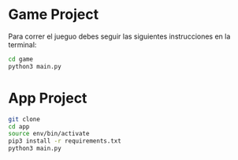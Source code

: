 # Game Project 

Para correr el jueguo debes seguir las siguientes instrucciones en la terminal:

```sh
cd game
python3 main.py
```

# App Project
```sh
git clone
cd app
source env/bin/activate
pip3 install -r requirements.txt
python3 main.py
```